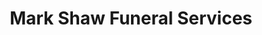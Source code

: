 ---
title: "Mark Shaw Funeral Services"
url: /aberdeen/mark-shaw-funeral-services/
shop: funeral directors
---